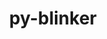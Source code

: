 ---
title: "py-blinker"
layout: cache
categories: [package, v0.18.1]
meta: {"versions": ["1.4"], "compilers": ["gcc@=7.5.0"], "oss": ["ubuntu18.04"], "platforms": ["linux"], "targets": ["x86_64"], "stacks": ["e4s", "root"], "num_specs": 1, "num_specs_by_stack": {"e4s": 1, "root": 1}}
spec_details: [{"hash": "rvhffcrhiple5cls7esaynouxc24uf3r", "compiler": "gcc@=7.5.0", "versions": ["1.4"], "os": "ubuntu18.04", "platform": "linux", "target": "x86_64", "variants": [], "stacks": ["e4s", "root"], "size": "-", "tarball": "https://binaries.spack.io/v0.18.1/build_cache/linux-ubuntu18.04-x86_64/gcc-7.5.0/py-blinker-1.4/linux-ubuntu18.04-x86_64-gcc-7.5.0-py-blinker-1.4-rvhffcrhiple5cls7esaynouxc24uf3r.spack"}]
---